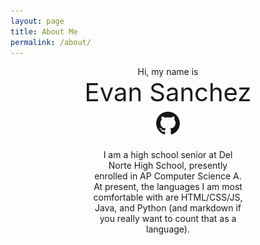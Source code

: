 ```yaml
---
layout: page
title: About Me
permalink: /about/
---
```


<style>
    .center {
        text-align: center;
        width: 70%;
        margin: auto;
        padding-bottom: 50px;
    }
    .header {
        font-size: 40px;
    }
    img:hover {
        height: 55px;
    }
</style>
<html>
    <body>
        <div class="center" style="height:100px;">
            <span> Hi, my name is </span> <br>
            <span class="header">Evan Sanchez</span> <br>
            <a href="https://github.com/deimie"><img height="50px;" src="/images/githubLogo.png"></a
        </div>
        <div class="center">
            <p>I am a high school senior at Del Norte High School, presently enrolled in AP Computer Science A.
                At present, the languages I am most comfortable with are HTML/CSS/JS, Java, and Python (and markdown
                if you really want to count that as a language).
            </p>
        </div>
    </body>
</html>